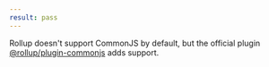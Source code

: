 ```yaml
---
result: pass
---
```


Rollup doesn't support CommonJS by default, but the official plugin [@rollup/plugin-commonjs](https://github.com/rollup/plugins/tree/master/packages/commonjs) adds support.
